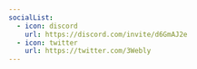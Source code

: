 ```yaml
---
socialList:
  - icon: discord
    url: https://discord.com/invite/d6GmAJ2e
  - icon: twitter
    url: https://twitter.com/3Webly
---
```

